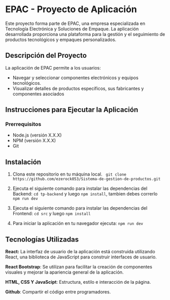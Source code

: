 # EPAC - Proyecto de Aplicación

Este proyecto forma parte de EPAC, una empresa especializada en Tecnología Electrónica y Soluciones de Empaque. La aplicación desarrollada proporciona una plataforma para la gestión y el seguimiento de productos tecnológicos y empaques personalizados.

## Descripción del Proyecto

La aplicación de EPAC permite a los usuarios:

- Navegar y seleccionar componentes electrónicos y equipos tecnológicos.
- Visualizar detalles de productos específicos, sus fabricantes y componentes asociados

## Instrucciones para Ejecutar la Aplicación

### Prerrequisitos

- Node.js (versión X.X.X)
- NPM (versión X.X.X)
- Git

## Instalación

 1. Clona este repositorio en tu máquina local.
 ``` git clone https://github.com/ezerock053/Sistema-de-gestion-de-productos.git```

 2. Ejecuta el siguiente comando para instalar las dependencias del Backend:
 ```cd tp-backend``` y luego ```npm install```, tambien debes correrlo ```npm run dev```

 3. Ejecuta el siguiente comando para instalar las dependencias del Frontend:
 ```cd src``` y luego ```npm install```

 4. Para iniciar la aplicación en tu navegador ejecuta:
 ```npm run dev``` 
 
## Tecnologías Utilizadas

**React:** La interfaz de usuario de la aplicación está construida utilizando React, una biblioteca de JavaScript para construir interfaces de usuario.

**React Bootstrap**: Se utilizan para facilitar la creación de componentes visuales y mejorar la apariencia general de la aplicación.

**HTML, CSS Y JavaScipt**: Estructura, estilo e interacción de la página.

**Github**: Compartir el código entre programadores.
